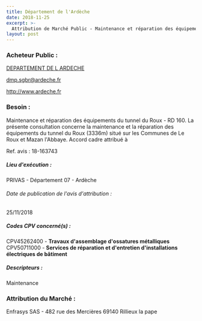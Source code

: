 ```yaml
---
title: Département de l'Ardèche
date: 2018-11-25
excerpt: >-
  Attribution de Marché Public - Maintenance et réparation des équipements du tunnel du Roux - RD 160.
layout: post
---
```


### Acheteur Public : 
<a href="/acheteur-33/siren-220700017"> DEPARTEMENT DE L ARDECHE</a><br/>



dmp.sgbr@ardeche.fr


http://www.ardeche.fr
### Besoin :

Maintenance et réparation des équipements du tunnel du Roux - RD 160. La présente consultation concerne la maintenance et la réparation des équipements du tunnel du Roux (3336m) situé sur les Communes de Le Roux et Mazan l'Abbaye. Accord cadre attribué à

Ref. avis : 18-163743


##### Lieu d'exécution :

PRIVAS - Département 07 - Ardèche

###### Date de publication de l'avis d'attribution : 
25/11/2018

##### Codes CPV concerné(s) :
CPV45262400 - **Travaux d'assemblage d'ossatures métalliques** <br/>
CPV50711000 - **Services de réparation et d'entretien d'installations électriques de bâtiment** <br/>

##### Descripteurs :
Maintenance <br/>

### Attribution du Marché :
Enfrasys SAS - 482 rue des Mercières 69140 Rillieux la pape <br/>
